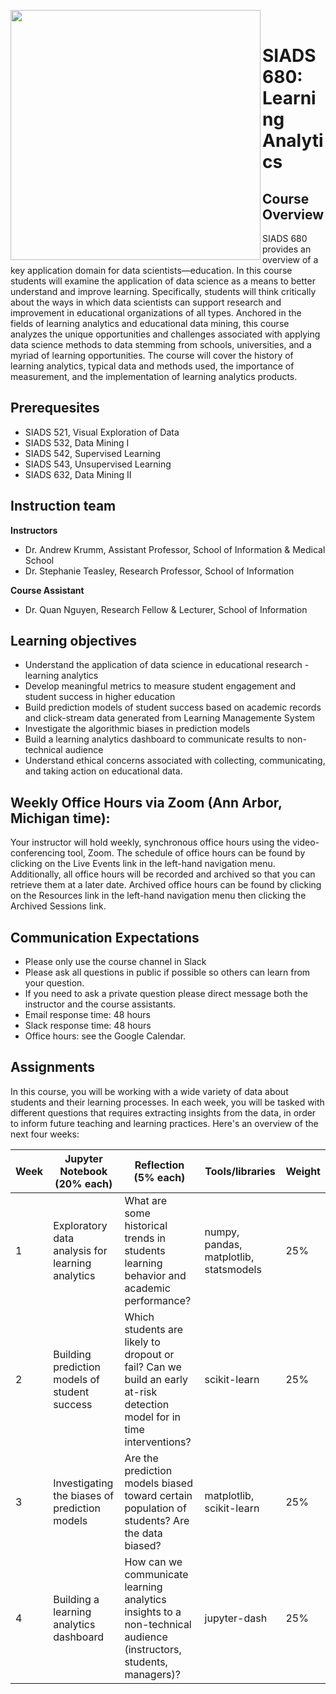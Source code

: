 <img src="https://brand.umich.edu/assets/brand/style-guide/logo-guidelines/U-M_Logo-Horizontal-Hex.png" width="400" align="left"/><br>  
# SIADS 680: Learning Analytics
## Course Overview
SIADS 680 provides an overview of a key application domain for data scientists—education. In this course students will examine the application of data science as a means to better understand and improve learning. Specifically, students will think critically about the ways in which data scientists can support research and improvement in educational organizations of all types. Anchored in the fields of learning analytics and educational data mining, this course analyzes the unique opportunities and challenges associated with applying data science methods to data stemming from schools, universities, and a myriad of learning opportunities. The course will cover the history of learning analytics, typical data and methods used, the importance of measurement, and the implementation of learning analytics products. 
## Prerequesites
* SIADS 521, Visual Exploration of Data
* SIADS 532, Data Mining I 
* SIADS 542, Supervised Learning
* SIADS 543, Unsupervised Learning
* SIADS 632, Data Mining II

## Instruction team 
**Instructors**
* Dr. Andrew Krumm, Assistant Professor, School of Information & Medical School
* Dr. Stephanie Teasley, Research Professor, School of Information

**Course Assistant**
* Dr. Quan Nguyen, Research Fellow & Lecturer, School of Information

## Learning objectives
* Understand the application of data science in educational research - learning analytics
* Develop meaningful metrics to measure student engagement and student success in higher education
* Build prediction models of student success based on academic records and click-stream data generated from Learning Managemente System
* Investigate the algorithmic biases in prediction models
* Build a learning analytics dashboard to communicate results to non-technical audience
* Understand ethical concerns associated with collecting, communicating, and taking action on educational data.

## Weekly Office Hours via Zoom (Ann Arbor, Michigan time): 
Your instructor will hold weekly, synchronous office hours using the video-conferencing tool, Zoom. The schedule of office hours can be found by clicking on the Live Events link in the left-hand navigation menu. Additionally, all office hours will be recorded and archived so that you can retrieve them at a later date. Archived office hours can be found by clicking on the Resources link in the left-hand navigation menu then clicking the Archived Sessions link. 

## Communication Expectations 
* Please only use the course channel in Slack   
* Please ask all questions in public if possible so others can learn from your question.   
* If you need to ask a private question please direct message both the instructor and the course assistants.  
* Email response time: 48 hours  
* Slack response time: 48 hours  
* Office hours: see the Google Calendar.  

## Assignments
In this course, you will be working with a wide variety of data about students and their learning processes. In each week, you will be tasked with different questions that requires extracting insights from the data, in order to inform future teaching and learning practices. Here's an overview of the next four weeks:

| Week 	| Jupyter Notebook (20% each)                      	| Reflection (5% each)                                                                                                   	| Tools/libraries                        	| Weight 	|
|------	|--------------------------------------------------	|------------------------------------------------------------------------------------------------------------------------	|----------------------------------------	|--------	|
| 1    	| Exploratory data analysis for learning analytics 	| What are some historical trends in students learning behavior and academic performance?                                	| numpy, pandas, matplotlib, statsmodels 	| 25%    	|
| 2    	| Building prediction models of student success    	| Which students are likely to dropout or fail? Can we build an early at-risk detection model for in time interventions? 	| scikit-learn                           	| 25%    	|
| 3    	| Investigating the biases of prediction models    	| Are the prediction models biased toward certain population of students? Are the data biased?                           	| matplotlib, scikit-learn               	| 25%    	|
| 4    	| Building a learning analytics dashboard          	| How can we communicate learning analytics insights to a non-technical audience (instructors, students, managers)?      	| jupyter-dash                           	| 25%    	|
